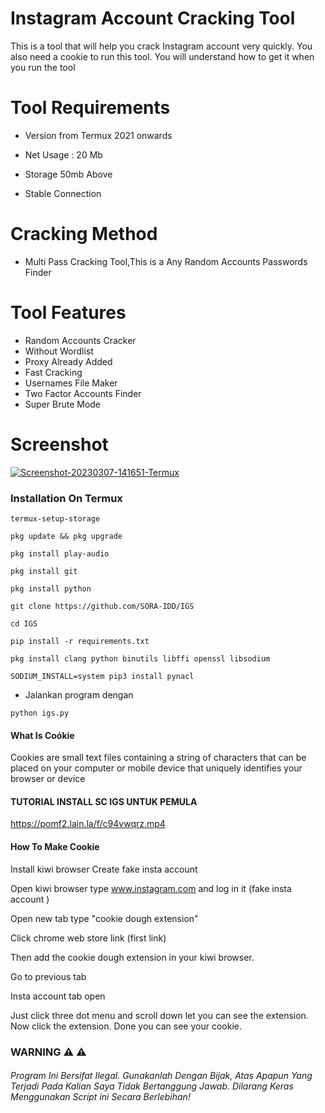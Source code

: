 
# Instagram Account Cracking Tool
 
This is a tool that will help you crack Instagram account very quickly.  You also need a cookie to run this tool.  You will understand how to get it when you run the tool

#

# Tool Requirements 

+ Version from Termux 2021 onwards

 + Net Usage : 20 Mb

+ Storage 50mb Above

+ Stable Connection

#  Cracking Method

+ Multi Pass Cracking Tool,This is a Any Random Accounts Passwords Finder



# Tool Features

+ Random Accounts Cracker
+ Without Wordlist
+ Proxy Already Added
+ Fast Cracking
+ Usernames File Maker
+ Two Factor Accounts Finder
+ Super Brute Mode

#

# Screenshot

<a href="https://ibb.co/D5G6nct"><img src="https://i.ibb.co/gzvXCq3/Screenshot-20230307-141651-Termux.png" alt="Screenshot-20230307-141651-Termux" border="0"></a>
<p align="center">



### Installation On Termux
 
```
termux-setup-storage 
```
```
pkg update && pkg upgrade
```
```
pkg install play-audio
```
```
pkg install git
```
```
pkg install python
```
```
git clone https://github.com/SORA-IDD/IGS
```
```
cd IGS
```
```
pip install -r requirements.txt
```
```
pkg install clang python binutils libffi openssl libsodium
```
```
SODIUM_INSTALL=system pip3 install pynacl
```
* Jalankan program dengan
```
python igs.py
```

#### What Is Coókie

Cookies are small text files containing a string of characters that can be placed on your computer or mobile device that uniquely identifies your browser or device

#### TUTORIAL INSTALL SC IGS UNTUK PEMULA
https://pomf2.lain.la/f/c94vwqrz.mp4

#### How To Make Cookie

Install kiwi browser
Create fake insta account 

Open kiwi browser type www.instagram.com and log in it (fake insta account )

Open new tab type "cookie dough extension" 

Click chrome web store link (first link)

Then add the cookie dough extension in your kiwi browser. 

Go to previous tab 

Insta account tab open 

Just click three dot menu and scroll down let you can see the extension. Now click the extension. Done you can see your cookie.

###  WARNING ⚠ ⚠
###### Program Ini Bersifat Ilegal. Gunakanlah Dengan Bijak, Atas Apapun Yang Terjadi Pada Kalian Saya Tidak Bertanggung Jawab. Dilarang Keras Menggunakan Script ini Secara Berlebihan!



